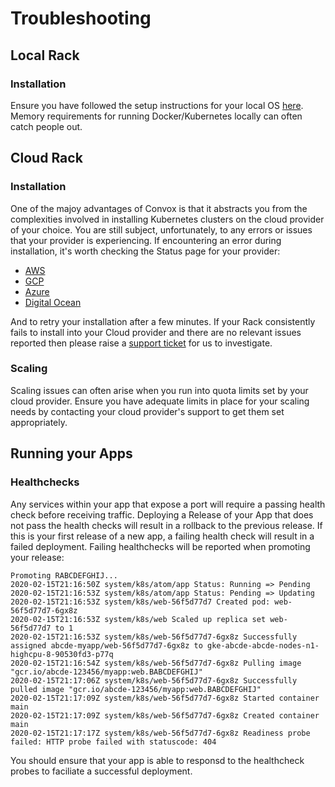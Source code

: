 # Troubleshooting

## Local Rack

### Installation

Ensure you have followed the setup instructions for your local OS [here](../installation/development-rack).  Memory requirements for running Docker/Kubernetes locally can often catch people out.

## Cloud Rack

### Installation

One of the majoy advantages of Convox is that it abstracts you from the complexities involved in installing Kubernetes clusters on the cloud provider of your choice.  You are still subject, unfortunately, to any errors or issues that your provider is experiencing.  If encountering an error during installation, it's worth checking the Status page for your provider:

- [AWS](https://status.aws.amazon.com/)
- [GCP](https://status.cloud.google.com/)
- [Azure](https://status.azure.com/en-us/status)
- [Digital Ocean](https://status.digitalocean.com/)

And to retry your installation after a few minutes.  If your Rack consistently fails to install into your Cloud provider and there are no relevant issues reported then please raise a [support ticket](/help/support) for us to investigate.

### Scaling

Scaling issues can often arise when you run into quota limits set by your cloud provider.  Ensure you have adequate limits in place for your scaling needs by contacting your cloud provider's support to get them set appropriately.

## Running your Apps

### Healthchecks

Any services within your app that expose a port will require a passing health check before receiving traffic.  Deploying a Release of your App that does not pass the health checks will result in a rollback to the previous release.  If this is your first release of a new app, a failing health check will result in a failed deployment.
Failing healthchecks will be reported when promoting your release:

    Promoting RABCDEFGHIJ...
    2020-02-15T21:16:50Z system/k8s/atom/app Status: Running => Pending
    2020-02-15T21:16:53Z system/k8s/atom/app Status: Pending => Updating
    2020-02-15T21:16:53Z system/k8s/web-56f5d77d7 Created pod: web-56f5d77d7-6gx8z
    2020-02-15T21:16:53Z system/k8s/web Scaled up replica set web-56f5d77d7 to 1
    2020-02-15T21:16:53Z system/k8s/web-56f5d77d7-6gx8z Successfully assigned abcde-myapp/web-56f5d77d7-6gx8z to gke-abcde-abcde-nodes-n1-highcpu-8-90530fd3-p77q
    2020-02-15T21:16:54Z system/k8s/web-56f5d77d7-6gx8z Pulling image "gcr.io/abcde-123456/myapp:web.BABCDEFGHIJ"
    2020-02-15T21:17:06Z system/k8s/web-56f5d77d7-6gx8z Successfully pulled image "gcr.io/abcde-123456/myapp:web.BABCDEFGHIJ"
    2020-02-15T21:17:09Z system/k8s/web-56f5d77d7-6gx8z Started container main
    2020-02-15T21:17:09Z system/k8s/web-56f5d77d7-6gx8z Created container main
    2020-02-15T21:17:17Z system/k8s/web-56f5d77d7-6gx8z Readiness probe failed: HTTP probe failed with statuscode: 404

You should ensure that your app is able to responsd to the healthcheck probes to faciliate a successful deployment.
